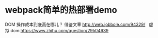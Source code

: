# webpack简单的热部署demo

DOM 操作成本到底高在哪儿？ 借鉴文章
http://web.jobbole.com/94329/
 
虚拟 dom
https://www.zhihu.com/question/29504639
